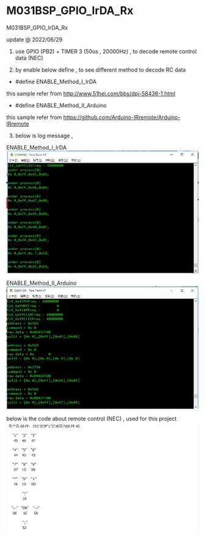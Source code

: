 # M031BSP_GPIO_IrDA_Rx
 M031BSP_GPIO_IrDA_Rx

update @ 2022/06/29

1. use GPIO (PB2) + TIMER 3 (50us , 20000Hz) , to decode remote control data (NEC)

2. by enable below define , to see different method to decode RC data

- #define ENABLE_Method_I_IrDA

this sample refer from http://www.51hei.com/bbs/dpj-58436-1.html 

- #define ENABLE_Method_II_Arduino

this sample refer from https://github.com/Arduino-IRremote/Arduino-IRremote

3. below is log message , 

ENABLE_Method_I_IrDA
![image](https://github.com/released/M031BSP_GPIO_IrDA_Rx/blob/main/log_ENABLE_Method_I_IrDA.jpg)	

ENABLE_Method_II_Arduino
![image](https://github.com/released/M031BSP_GPIO_IrDA_Rx/blob/main/log_ENABLE_Method_II_Arduino.jpg)	

below is the code about remote control (NEC) , used for this project
![image](https://github.com/released/M031BSP_GPIO_IrDA_Rx/blob/main/remote.jpg)	

